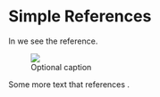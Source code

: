 # Simple References

In <ref id="ref1"></ref> we see the reference.

<figure id="ref1">

<code src="src/greet/main.go#example"></code>

<img src="assets/foo.png">

<figcaption>Optional caption</figcaption>

</figure>

Some more text that references <ref id="ref1"></ref>.
